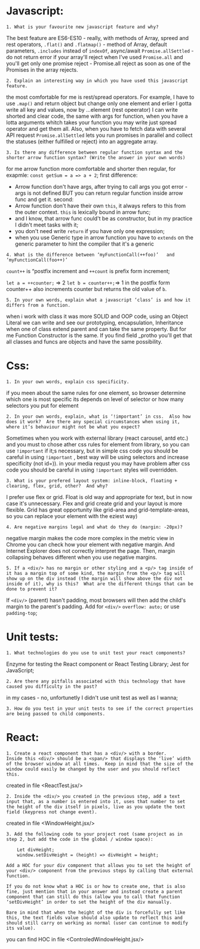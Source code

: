 # Javascript:

```
1. What is your favourite new javascript feature and why?
```

The best feature are ES6-ES10 - really, with methods of Array, spreed and rest operators, ``.flat()`` and ``.flatmap()`` - method of Array,  default parameters, ``.includes`` instead of ``indexOf``,  async/await
``Promise.allSettled`` - do not return error if your array'll reject
when I’ve used ``Promise.all`` and you'll get only one promise reject - Promise.all reject as soon as one of the Promises in the array rejects.


```
2. Explain an interesting way in which you have used this javascript feature.
```
the most comfortable for me is rest/spread operators. For example, I have to use ``.map()`` and return object but change only one element and erlier I gotta write all key and values, now by ...element (rest opeerator) I can write shorted and clear code, the same with args for function, when you have a lotta arguments whitch takes your function you may write just spread operator and get them all.
Also, when you have to fetch data with several API request ``Promise.allSettled`` lets you run promises in parallel and collect the statuses (either fulfilled or reject) into an aggregate array.



```
3. Is there any difference between regular function syntax and the shorter arrow function syntax? (Write the answer in your own words)
```

for me arrow function more comfortable and shorter then regular, for exapmle: ``const getSum = a => a + 2``; first difference:
- Arrow function don't have args, after trying to call args you got error - args is not defined BUT you can return regular function inside arrow func and get it. 
second: 
- Arrow function don't have their own ``this``,  it always refers to this from the outer context. ``this`` is lexically bound in arrow func;
- and I know, that arrow func could't be as constructor, but in my practice I didn't meet tasks with it;
- you don't need write ``return`` if you have only one expression;
- when you use Generic type in arrow function you have to ``extends`` on the generic parameter to hint the compiler that it's a generic


```
4. What is the difference between ‘myFunctionCall(++foo)’   and  ‘myFunctionCall(foo++)’
```

``count++`` is “postfix increment and ``++count`` is prefix form increment;

``let a = ++counter;`` => 2
``let b = counter++;``=> 1
in the postfix form counter++ also increments counter but returns the old value of ``b``.

```
5. In your own words, explain what a javascript ‘class’ is and how it differs from a function.
```

when i work with class it was more SOLID and OOP code, using an Object Literal  we can write and see our prototyping, encapsulation, Inheritance when one of class extend parent and can take the same property. But for me Function Constructor is the same. If you find field _protho you'll get that all classes and funcs are objects and have the same possibility.




# Css:

```
1. In your own words, explain css specificity.
```
if you meen about the same rules for one element, so browser determine which one is most specific its depends on level of selector or how many selectors you put for element

```
2. In your own words, explain, what is ‘!important’ in css.  Also how does it work?  Are there any special circumstances when using it, where it’s behaviour might not be what you expect?
```
Sometimes when you work with external library (react carousel, antd etc.) and you must to chose ather css rules for element from library, so you can use ``!important`` if it;s necessary, but in simple css code you should be careful in using ``!important`` , best way will be using selectors and increase specificity (not id=)). in your media requst you may have problem after  css code you should be careful in using ``!important`` styles will overridden.

```
3. What is your prefered layout system: inline-block, floating + clearing, flex, grid, other?  And why?
```

I prefer use flex or grid. Float is old way and appropriate for text, but in now case it's unnecessary.
Flex and grid create grid and your layout is more flexible.
Grid has great opportunity like grid-area and  grid-template-areas, so you can replace your element with the eziest way)

```
4. Are negative margins legal and what do they do (margin: -20px)?

```

negative margin makes the code more complex  in the metric view in Chrome you can check how your element with negative margin. And Internet Explorer does not correctly interpret the page. Then,  margin collapsing behaves different when you use negative margins.

```
5. If a <div/> has no margin or other styling and a <p/> tag inside of it has a margin top of some kind, the margin from the <p/> tag will show up on the div instead (the margin will show above the div not inside of it), why is this?  What are the different things that can be done to prevent it?
```
If ``<div/>`` (parent) hasn't padding, most browsers will then add the child's margin to the parent's padding.
Add  for ``<div/>`` ``overflow: auto;`` or use ``padding-top``;

# Unit tests:

```
1. What technologies do you use to unit test your react components?
```
Enzyme for testing the React component or React Testing Library;
Jest for JavaScript;

```
2. Are there any pitfalls associated with this technology that have caused you difficulty in the past?
```
in my cases - no, unfortunetly I didn't use unit test as well as I wanna;
```
3. How do you test in your unit tests to see if the correct properties are being passed to child components.
```

# React:

```
1. Create a react component that has a <div/> with a border.
Inside this <div/> should be a <span/> that displays the ‘live’ width of the browser window at all times.  Keep in mind that the size of the window could easily be changed by the user and you should reflect this.

```

created in file <ReactTest.jsx/>

```
2. Inside the <div/> you created in the previous step, add a text input that, as a number is entered into it, uses that number to set the height of the div itself in pixels, live as you update the text field (keypress not change event).
```
created in file <WindowHeight.jsx/>

```
3. Add the following code to your project root (same project as in step 2, but add the code in the global / window space):  

    Let divHeight;
    window.setDivHeight = (height) => divHeight = height;

Add a HOC for your div component that allows you to set the height of your <div/> component from the previous steps by calling that external function.

If you do not know what a HOC is or how to create one, that is also fine, just mention that in your answer and instead create a parent component that can still do this (allow you to call that function ‘setDivHeight’ in order to set the height of the div manually.

Bare in mind that when the height of the div is forcefully set like this, the text fields value should also update to reflect this and should still carry on working as normal (user can continue to modify its value).

```
you can find HOC in file <ControledWindowHeight.jsx/>
